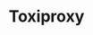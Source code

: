 ---
title: Toxiproxy
categories:
  - web
docs:
  - id: java
    url: https://www.testcontainers.org/modules/toxiproxy/
    example: |
      ```java
      var toxiproxy = new ToxiproxyContainer(DockerImageName.parse(("ghcr.io/shopify/toxiproxy:2.5.0"));
      toxiproxy.start();
      ```
description: |
  Toxiproxy is a framework for simulating network conditions. It's made specifically to work in testing, CI and development environments, supporting deterministic tampering with connections, but with support for randomized chaos and customization.
---
